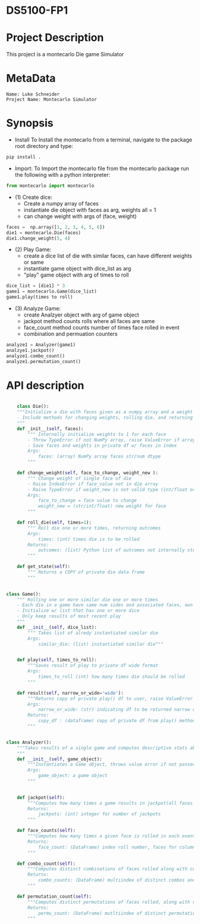 # DS5100-FP1

# Project Description 

This project is a montecarlo Die game Simulator

# MetaData
    Name: Luke Schneider
    Project Name: Montecarlo Simulator


# Synopsis 
- Install
   To Install the montecarlo from a terminal, navigate to the package root directory and type:
```bash
pip install .
```
-   Import: 
    To Import the montecarlo file from the montecarlo package run the following with a python interpreter:

```python
from montecarlo import montecarlo
```

- (1) Create dice:
    - Create a numpy array of faces
    - instantiate die object with faces as arg, weights all = 1
    - can change weight with args of (face, weight)

```python
faces =  np.array([1, 2, 3, 4, 5, 6])
die1 = montecarlo.Die(faces)
die1.change_weight(5, 4)
```

- (2) Play Game:
    - create a dice list of die with similar faces, can have different weights or same
    - instantiate game object with dice_list as arg
    - "play" game object with arg of times to roll

```python
dice_list = [die1] * 3
game1 = montecarlo.Game(dice_list)
game1.play(times to roll)
```

- (3) Analyze Game: 
    - create Analzyer object with arg of game object
    - jackpot method counts rolls where all faces are same
    - face_count method counts number of times face rolled in event
    - combination and permuation counters
```python
analyze1 = Analyzer(game1)
analzye1.jackpot()
analyze1.combo_count()
analyze1.permutation_count()
```



# API description

```python

    class Die():
    """Initialize a die with faces given as a numpy array and a weight for each face
    - Include methods for changing weights, rolling die, and returning die df
    """
    def _init__(self, faces):
        """ Internally initialize weights to 1 for each face
        - Throw TypeError if not NumPy array, raise ValueError if array values not distinct
        - Save faces and weights in private df w/ faces in index
        Args:
            faces: (array) NumPy array faces str/num dtype
        """

    def change_weight(self, face_to_change, weight_new ):
        """ Change weight of single face of die
        - Raise IndexError if face_value not in die array
        - Raise TypeError if weight_new is not valid type (int/float or castable as numeric)
        Args:
            face_to_change = face value to change
            weight_new = (str/int/float) new weight for face
        """

    def roll_die(self, times=1):
        """ Roll die one or more times, returning outcomes
        Args:
            times: (int) times die is to be rolled
        Returns:
            outcomes: (list) Python list of outcomes not internally stored
        """

    def get_state(self):
        """ Returns a COPY of private die data frame
        """
        

class Game():
    """ Rolling one or more similar die one or more times
    - Each die in a game have same num sides and associated faces, own weights
    - Initialize w/ list that has one or more dice
    - Only keep results of most recent play
    """
    def __init__(self, dice_list):
        """ Takes list of alredy instantiated similar die
        Args:
            similar_die: (list) instantiated similar die"""


    def play(self, times_to_roll):
        """Saves result of play to private df wide format 
        Args:
            times_to_roll (int) how many times die should be rolled
        """

    def result(self, narrow_or_wide='wide'):
        """Returns copy of private play() df to user, raise ValueError if invalid arg
        Args:
            narrow_or_wide: (str) indicating df to be returned narrow or wide
        Returns:
            copy_df : (dataframe) copy of private df from play() method
        """


class Analyzer():
    """Takes results of a single game and computes descriptive stats about it
    """
    def __init__(self, game_object):
        """Instantiates a Game object, throws value error if not passed game object
        Args:
            game_object: a game object 
        """
  

    def jackpot(self):
        """Computes how many times a game results in jackpot(all faces same)
        Returns:
            jackpots: (int) integer for number of jackpots
        """

    def face_counts(self):
        """Computes how many times a given face is rolled in each event
        Returns:
            face_count: (DataFrame) index roll number, faces for columns, counts as values in cells
        """

    def combo_count(self):
        """Computes distinct combinations of faces rolled along with counts
        Returns:
            combo_counts: (DataFrame) multiindex of distinct combos and column for associated counts
        """

    def permutation_count(self):
        """Computes distinct permutations of faces rolled, along with counts
        Returns:
            permu_count: (DataFrame) mutltiindex of distinct permutations and column for associated counts
        """
    
```
